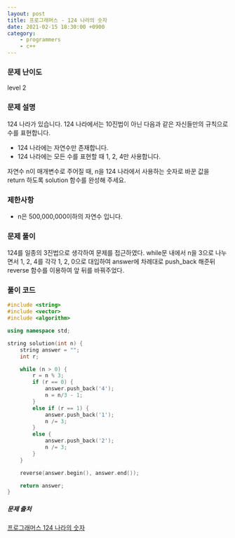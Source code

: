 ```yaml
---
layout: post
title: 프로그래머스 - 124 나라의 숫자
date: 2021-02-15 18:30:00 +0900
category: 
    - programmers
    - c++
---
```


### 문제 난이도
level 2

### 문제 설명
124 나라가 있습니다. 124 나라에서는 10진법이 아닌 다음과 같은 자신들만의 규칙으로 수를 표현합니다.
- 124 나라에는 자연수만 존재합니다.
- 124 나라에는 모든 수를 표현할 때 1, 2, 4만 사용합니다.

자연수 n이 매개변수로 주어질 때, n을 124 나라에서 사용하는 숫자로 바꾼 값을 return 하도록 solution 함수를 완성해 주세요.  

### 제한사항
- n은 500,000,000이하의 자연수 입니다.

### 문제 풀이
124를 일종의 3진법으로 생각하여 문제를 접근하였다. while문 내에서 n을 3으로 나누면서 1, 2, 4를 각각 1, 2, 0으로 대입하여 answer에 차례대로 push_back 해준뒤 reverse 함수를 이용하여 앞 뒤를 바꿔주었다.

### 풀이 코드
```c++
#include <string>
#include <vector>
#include <algorithm>

using namespace std;

string solution(int n) {
    string answer = "";
    int r;

    while (n > 0) {
        r = n % 3;
        if (r == 0) {
            answer.push_back('4');
            n = n/3 - 1;
        }
        else if (r == 1) {
            answer.push_back('1');
            n /= 3;
        }
        else {
            answer.push_back('2');
            n /= 3;
        }
    }

    reverse(answer.begin(), answer.end());

    return answer;
}
```

##### 문제 출처
[프로그래머스 124 나라의 숫자](https://programmers.co.kr/learn/courses/30/lessons/12899)